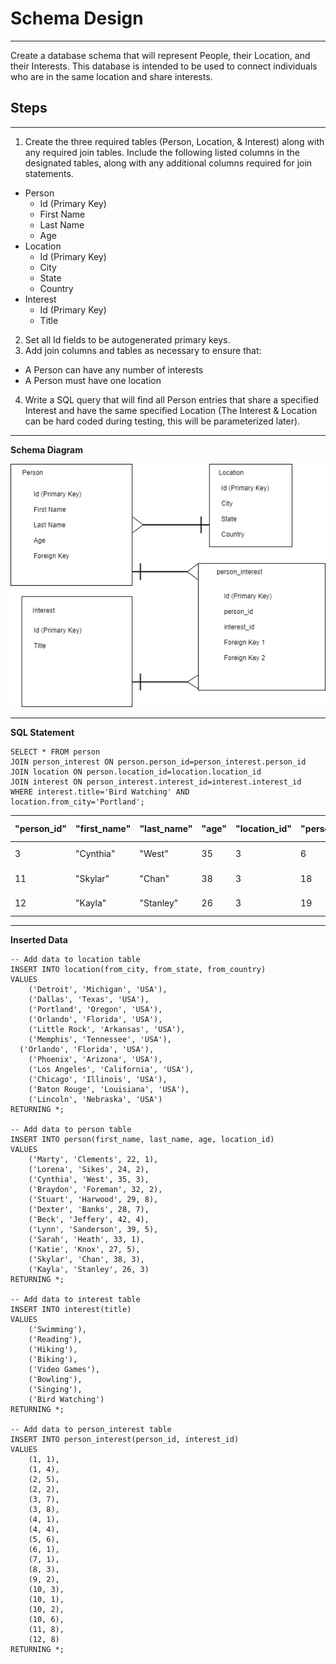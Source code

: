 # Schema Design
---
Create a database schema that will represent People, their Location, and their Interests. This database is intended to be used to connect individuals who are in the same location and share interests.

## Steps
---
1. Create the three required tables (Person, Location, & Interest) along with any required join tables. Include the following listed columns in the designated tables, along with any additional columns required for join statements.
  * Person
    - Id (Primary Key)
    - First Name
    - Last Name
    - Age
  * Location
    - Id (Primary Key)
    - City
    - State
    - Country
  * Interest
    - Id (Primary Key)
    - Title
    
2. Set all Id fields to be autogenerated primary keys.
3. Add join columns and tables as necessary to ensure that:
  - A Person can have any number of interests
  - A Person must have one location
4. Write a SQL query that will find all Person entries that share a specified Interest and have the same specified Location (The Interest & Location can be hard coded during testing, this will be parameterized later).

---

**Schema Diagram**

![Schema Diagram](PLI_diagram.drawio.png)

---

**SQL Statement**

```
SELECT * FROM person
JOIN person_interest ON person.person_id=person_interest.person_id
JOIN location ON person.location_id=location.location_id
JOIN interest ON person_interest.interest_id=interest.interest_id
WHERE interest.title='Bird Watching' AND location.from_city='Portland';
```


|"person_id"|"first_name"|"last_name"|"age"|"location_id"|"person_interest_id"|"person_id-2"|"interest_id"|"location_id-2"|"from_city"|"from_state"|"from_country"|"interest_id-2"|"title"|
|---|---|---|---|---|---|---|---|---|---|---|---|---|---|
|3|"Cynthia"|"West"|35|3|6|3|8|3|"Portland"|"Oregon"|"USA"|8|"Bird Watching"|
|11|"Skylar"|"Chan"|38|3|18|11|8|3|"Portland"|"Oregon"|"USA"|8|"Bird Watching"|
|12|"Kayla"|"Stanley"|26|3|19|12|8|3|"Portland"|"Oregon"|"USA"|8|"Bird Watching"|
---

**Inserted Data**

```
-- Add data to location table
INSERT INTO location(from_city, from_state, from_country)
VALUES
	('Detroit', 'Michigan', 'USA'),
	('Dallas', 'Texas', 'USA'),
	('Portland', 'Oregon', 'USA'),
	('Orlando', 'Florida', 'USA'),
	('Little Rock', 'Arkansas', 'USA'),
	('Memphis', 'Tennessee', 'USA'),
  ('Orlando', 'Florida', 'USA'),
	('Phoenix', 'Arizona', 'USA'),
	('Los Angeles', 'California', 'USA'),
	('Chicago', 'Illinois', 'USA'),
	('Baton Rouge', 'Louisiana', 'USA'),
	('Lincoln', 'Nebraska', 'USA')
RETURNING *;

-- Add data to person table
INSERT INTO person(first_name, last_name, age, location_id)
VALUES
    ('Marty', 'Clements', 22, 1),
    ('Lorena', 'Sikes', 24, 2),
    ('Cynthia', 'West', 35, 3),
    ('Braydon', 'Foreman', 32, 2),
    ('Stuart', 'Harwood', 29, 8),
    ('Dexter', 'Banks', 28, 7),
    ('Beck', 'Jeffery', 42, 4),
    ('Lynn', 'Sanderson', 39, 5),
    ('Sarah', 'Heath', 33, 1),
    ('Katie', 'Knox', 27, 5),
    ('Skylar', 'Chan', 38, 3),
    ('Kayla', 'Stanley', 26, 3)
RETURNING *;

-- Add data to interest table
INSERT INTO interest(title)
VALUES
    ('Swimming'),
    ('Reading'),
    ('Hiking'),
    ('Biking'),
    ('Video Games'),
    ('Bowling'),
    ('Singing'),
    ('Bird Watching')
RETURNING *;

-- Add data to person_interest table
INSERT INTO person_interest(person_id, interest_id)
VALUES 
    (1, 1),
    (1, 4),
    (2, 5),
    (2, 2),
    (3, 7),
    (3, 8),
    (4, 1),
    (4, 4),
    (5, 6),
    (6, 1),
    (7, 1),
    (8, 3),
    (9, 2),
    (10, 3),
    (10, 1),
    (10, 2),
    (10, 6),
    (11, 8),
    (12, 8)
RETURNING *;

```
